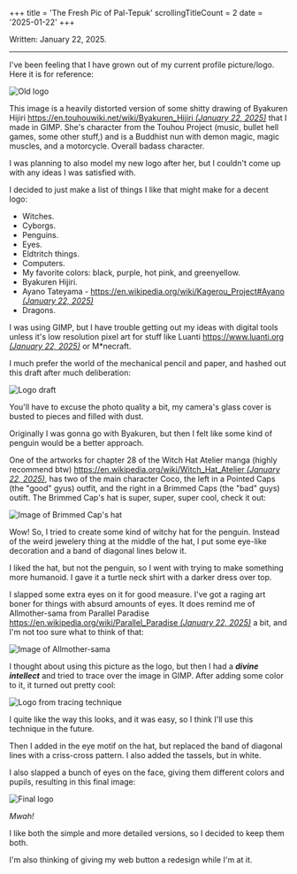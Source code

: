 +++
title               = 'The Fresh Pic of Pal-Tepuk'
scrollingTitleCount = 2
date                = '2025-01-22'
+++

Written: January 22, 2025.

---

I've been feeling that I have grown out of my current profile picture/logo. Here
it is for reference:

![Old logo](/blog/the-fresh-pic-of-pal-tepuk/old-pic.webp)

This image is a heavily distorted version of some shitty drawing of Byakuren Hijiri
[https://en.touhouwiki.net/wiki/Byakuren_Hijiri *(January 22, 2025)*](https://en.touhouwiki.net/wiki/Byakuren_Hijiri)
that I made in GIMP. She's character from the Touhou Project (music, bullet hell
games, some other stuff,) and is a Buddhist nun with demon magic, magic muscles,
and a motorcycle. Overall badass character.

I was planning to also model my new logo after her, but I couldn't come up with
any ideas I was satisfied with.

I decided to just make a list of things I like that might make for a decent
logo:

- Witches.
- Cyborgs.
- Penguins.
- Eyes.
- Eldtritch things.
- Computers.
- My favorite colors: black, purple, hot pink, and greenyellow.
- Byakuren Hijiri.
- Ayano Tateyama - [https://en.wikipedia.org/wiki/Kagerou_Project#Ayano *(January 22, 2025)*](https://en.wikipedia.org/wiki/Kagerou_Project#Ayano)
- Dragons.

I was using GIMP, but I have trouble getting out my ideas with digital tools
unless it's low resolution pixel art for stuff like Luanti
[https://www.luanti.org *(January 22, 2025)*](https://www.luanti.org/)
or M*necraft.

I much prefer the world of the mechanical pencil and paper, and hashed out this
draft after much deliberation:

![Logo draft](/blog/the-fresh-pic-of-pal-tepuk/draft.webp)

You'll have to excuse the photo quality a bit, my camera's glass cover is busted
to pieces and filled with dust.

Originally I was gonna go with Byakuren, but then I felt like some kind of
penguin would be a better approach.

One of the artworks for chapter 28 of the Witch Hat Atelier manga (highly
recommend btw)
[https://en.wikipedia.org/wiki/Witch_Hat_Atelier *(January 22, 2025)*](https://en.wikipedia.org/wiki/Witch_Hat_Atelier),
has two of the main character Coco, the left in a Pointed Caps (the "good" gyus)
outfit, and the right in a Brimmed Caps (the "bad" guys) outift. The Brimmed
Cap's hat is super, super, super cool, check it out:

![Image of Brimmed Cap's hat](/blog/the-fresh-pic-of-pal-tepuk/brimmed-cap.webp)

Wow! So, I tried to create some kind of witchy hat for the penguin. Instead of
the weird jewelery thing at the middle of the hat, I put some eye-like
decoration and a band of diagonal lines below it.

I liked the hat, but not the penguin, so I went with trying to make something
more humanoid. I gave it a turtle neck shirt with a darker dress over top.

I slapped some extra eyes on it for good measure. I've got a raging art boner
for things with absurd amounts of eyes. It does remind me of Allmother-sama from
Parallel Paradise
[https://en.wikipedia.org/wiki/Parallel_Paradise *(January 22, 2025)*](https://en.wikipedia.org/wiki/Parallel_Paradise)
a bit, and I'm not too sure what to think of that:

![Image of Allmother-sama](/blog/the-fresh-pic-of-pal-tepuk/allmother-sama.webp)

I thought about using this picture as the logo, but then I had a ***divine
intellect*** and tried to trace over the image in GIMP. After adding some color
to it, it turned out pretty cool:

![Logo from tracing technique](/blog/the-fresh-pic-of-pal-tepuk/new-pic-simple.webp)

I quite like the way this looks, and it was easy, so I think I'll use this
technique in the future.

Then I added in the eye motif on the hat, but replaced the band of diagonal
lines with a criss-cross pattern. I also added the tassels, but in white.

I also slapped a bunch of eyes on the face, giving them different colors and
pupils, resulting in this final image:

![Final logo](/blog/the-fresh-pic-of-pal-tepuk/new-pic-detailed.webp)

*Mwah!*

I like both the simple and more detailed versions, so I decided to keep them
both.

I'm also thinking of giving my web button a redesign while I'm at it.

